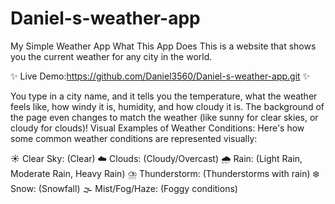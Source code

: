 # Daniel-s-weather-app

My Simple Weather App
What This App Does
This is a website that shows you the current weather for any city in the world.

✨ Live Demo:https://github.com/Daniel3560/Daniel-s-weather-app.git  ✨


You type in a city name, and it tells you the temperature, what the weather feels like, how windy it is, humidity, and how cloudy it is.
The background of the page even changes to match the weather (like sunny for clear skies, or cloudy for clouds)!
Visual Examples of Weather Conditions:
Here's how some common weather conditions are represented visually:

☀️ Clear Sky: (Clear)
☁️ Clouds: (Cloudy/Overcast)
🌧️ Rain: (Light Rain, Moderate Rain, Heavy Rain)
⛈️ Thunderstorm: (Thunderstorms with rain)
❄️ Snow: (Snowfall)
🌫️ Mist/Fog/Haze: (Foggy conditions)
